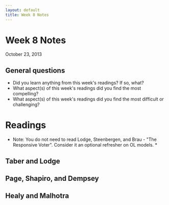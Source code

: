 ```yaml
---
layout: default
title: Week 8 Notes
---
```


# Week 8 Notes #
October 23, 2013

## General questions ##
* Did you learn anything from this week's readings? If so, what?
* What aspect(s) of this week's readings did you find the most compelling?
* What aspect(s) of this week's readings did you find the most difficult or challenging?


# Readings #

* Note: You do not need to read Lodge, Steenbergen, and Brau - "The Responsive Voter". Consider it an optional refresher on OL models. *

## Taber and Lodge ##


## Page, Shapiro, and Dempsey ##


## Healy and Malhotra ##
